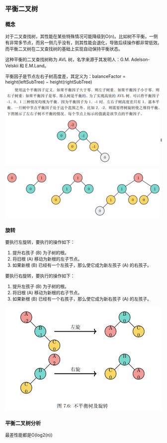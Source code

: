 ## 平衡二叉树
### 概念
对于二叉查找树，其性能在某些特殊情况可能降级到O(n)。比如树不平衡，一侧有非常多节点，而另一侧几乎没有，则其性能会退化，导致后续操作都非常低效。
而平衡二叉树在二叉查找树的基础上实现自动保持平衡状态。

这种平衡的二叉查找树称为 AVL 树，名字来源于其发明人：G.M. Adelson-Velskii 和 E.M.Land。

平衡因子是节点左右子树高度差，其定义为：balanceFactor = height(leftSubTree) − height(rightSubTree)
![balance factor](../../../assets/balance_factor.png)

![avl tree](../../../assets/avl_tree.png)

### 旋转

要执行左旋转，要执行的操作如下：
1. 提升右孩子 (B) 为子树的根。
2. 将旧根 (A) 移动为新根的左子节点。 
3. 如果新根 (B) 已经有一个左孩子，那么使它成为新左孩子 (A) 的右孩子。

要执行右旋转，要执行的操作如下：
1. 提升左孩子 (B) 为子树的根。
2. 将旧根 (A) 移动为新根的右子节点。
3. 如果新根 (B) 已经有一个右孩子，那么使它成为新右孩子 (A) 的左孩子。

![rotate](../../../assets/rotate.png)

### 平衡二叉树分析
最差性能都是O(log2(n))
